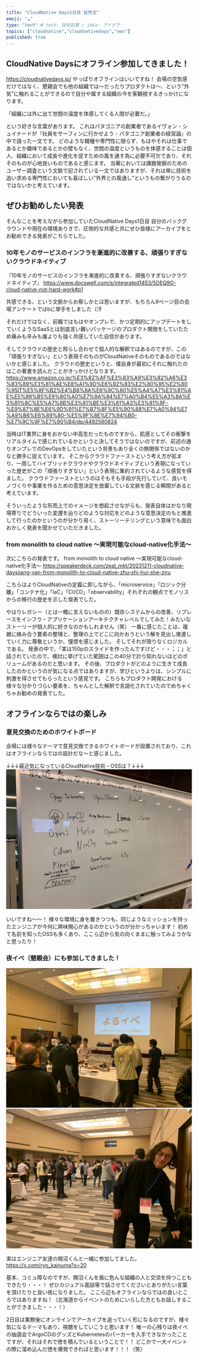 ```yaml
---
title: "CloudNative Days1日目 徒然文"
emoji: "☁️"
type: "tech" # tech: 技術記事 / idea: アイデア
topics: ["cloudnative","cloudnativedays","aws"]
published: true
---
```


## CloudNative Daysにオフライン参加してきました！
https://cloudnativedays.jp/
やっぱりオフラインはいいですね！
会場の空気感だけではなく、懇親会でも他の組織では〜だったりプロダクトは〜、という"外気"に触れることができるので自分や属する組織の今を客観視するきっかけになります。

「組織には外に出て世間の温度を体感してくる人間が必要だ。」

という好きな言葉があります。
これはパタゴニアの創業者であるイヴォン・シュイナードが『社員をサーフィンに行かせよう - パタゴニア創業者の経営論』の中で語った一文です。
どのような職種や専門性に限らず、もはやそれは仕事であるとか趣味であるとかの壁もなく、世間の温度というものを体感することは個人、組織において成長や進化を促すための風を通す為に必要不可欠であり、それそのものが心地良いものであると感じます。
当著においては課題発掘のためのユーザー調査という文脈で記されている一文ではありますが、それは単に技術を追い求める専門性においても喜ばしい"外界との風通し"というもの繋がりうるのではないかと考えています。

## ぜひお勧めしたい発表

そんなことを考えながら参加していたCloudNative Days1日目
自分のバックグラウンドや現在の環境ありきで、圧倒的な共感と共にぜひ皆様にアーカイブをとお勧めできる発表がこちらでした。

### 10年モノのサービスのインフラを漸進的に改善する、頑張りすぎないクラウドネイティブ

『10年モノのサービスのインフラを漸進的に改善する、頑張りすぎないクラウドネイティブ』
https://www.docswell.com/s/integrated1453/5DEQ9G-cloud-native-not-hard-work#p1

共感できる、という文脈からお察しかとは思いますが、もちろん9ページ目の会場アンケートではbに挙手をしました（汗

それだけではなく、前職ではもはやオンプレで、かつ定期的にアップデートをしていくようなSaaSとは到底言い難いパッケージのプロダクト開発をしていたため痛みも辛みも誰よりも強く共感していた自信があります。

そしてクラウドの歴史と照らし合わせて個人的な解釈ではあるのですが、この「頑張りすぎない」という表現そのものがCloudNativeそのものであるのではないかと感じました。
クラウドの歴史というと、僕自身が最初にそれに触れたのはこの著書を読んだことがきっかけとなります。
https://www.amazon.co.jp/%E3%82%AF%E3%83%A9%E3%82%A6%E3%83%89%E3%81%AE%E8%A1%9D%E6%92%83%E2%80%95%E2%80%95IT%E5%8F%B2%E4%B8%8A%E6%9C%80%E5%A4%A7%E3%81%AE%E5%89%B5%E9%80%A0%E7%9A%84%E7%A0%B4%E5%A3%8A%E3%81%8C%E5%A7%8B%E3%81%BE%E3%81%A3%E3%81%9F-%E9%87%8E%E6%9D%91%E7%B7%8F%E5%90%88%E7%A0%94%E7%A9%B6%E6%89%80-%E5%9F%8E%E7%94%B0-%E7%9C%9F%E7%90%B4/dp/4492580824

当時はIT業界に身をおかない中高生だったものですから、肌感としてその衝撃をリアルタイムで感じれているかというと決してそうではないのですが、前述の通りオンプレでのDevOpsをしていたという背景もあり全くの無関係ではないのかなと勝手に捉えています。
そこからクラウドファーストという考え方が拡まり、一周してハイブリッドクラウドやクラウドネイティブという表現になっていった歴史がこの「頑張りすぎない」という表現に集約されているような感覚を得ました。
クラウドファーストというのはそもそも手段が先行していて、良いモノづくりや事業を作るための意思決定を放棄している文脈を感じる瞬間があると考えています。

そういったような形而上でのイメージを想起させながらも、発表自体はかなり現場寄りでどういった変遷を辿りどのような対応をどのような意思決定のもと推進して行ったのかというのが分かり易く、ストーリーテリングという意味でも面白おかしく発表を聞かせていただきました。

### from monolith to cloud native ～実現可能なcloud-native化手法～

次にこちらの発表です。
from monolith to cloud native ～実現可能なcloud-native化手法～
https://speakerdeck.com/zeal_mkt/20231211-cloudnative-daysjiang-yan-from-monolith-to-cloud-native-zhu-shi-hui-she-ziru

こちらはよりCloudNativeの定義に即しながら、「microservice」「ロジック分離」「コンテナ化」「IaC」「CI/CD」「observability」それぞれの観点でモノリスからの移行の歴史を示した発表でした。

やはりレガシー（とは一概に言えないものの）既存システムからの改善、リプレースをインフラ・アプリケーションアーキテクチャレベルでしてみた！みたいなストーリーが個人的に好きなのかもしれません（笑）
一番に感じたことは、複雑に絡み合う要素の整理と、整理の上でどこに向かおうという解を見出し推進していく力に尊敬というか、憧憬を感じました。
そしてそれが限りなくロジカルである。
発表の中で、「実は150pのスライドを作ったんですけど・・・；；」と話されていたので、検討に挙げていた範囲はこの40分で計り知れないほどのボリュームがあるのだと思います。
その後、プロダクトがどのように生きて成長したのかというのが気になる点ではありますが、学びというよりは、シンプルに刺激を得させてもらったという感覚です。
こちらもプロダクト開発における様々な分かりづらい要素を、ちゃんとした解釈で言語化されていたのでめちゃくちゃお勧めの発表でした。

## オフラインならではの楽しみ

### 意見交換のためのホワイトボード
会場には様々なテーマで意見交換できるホワイトボードが設置されており、これはオフラインならではの設計だな〜と感じました。

↓↓↓最近気になっているCloudNative技術・OSSは？↓↓↓
![最近気になっているCloudNative技術・OSSは？](/images/IMG_0572.jpg)

いいですね〜〜！
様々な環境に身を置きつつも、同じようなミッションを持ったエンジニアが今何に興味関心があるのかというのが分かっちゃいます！
初めて名前を知ったOSSも多くあり、ここら辺から気の向くままに触ってみようかなと思ったり！

### 夜イベ（懇親会）にも参加してきました！
![夜イベ](/images/IMG_0574.jpg)
![開沼くん](/images/IMG_0573.jpg)

実はエンジニア友達の開沼くんと一緒に参加してました。
https://x.com/ryo_kainuma?s=20

基本、コミュ障なのですが、開沼くんを盾に色んな組織の人と交流を持つこともできたり・・・！
ぜひカジュアル面談等で話させてくださいとありがたい言葉を頂けたりと良い夜になりました。
ここら辺もオフラインならではの良いところではありますね！（北海道からイベントのためにいらした方ともお話しすることができました・・・！）


2日目は業務後にオンラインでアーカイブを追っていく形になるのですが、様々気になるテーマもあり、視聴をしていこうと思います！
唯一の心残りは夜イベの抽選会でArgoCDのグッズとKubernetesのパーカーを入手できなかったことですが、それはそれで徳を積んでいるということで！！
どこかで一大イベントの際に溜め込んだ徳を爆発できればと思います！！！（笑）
